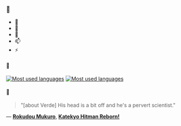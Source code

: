 ### 👋

- 🔭
- 🌱
- 💬
- 📫
- ⚡

#### 🧏

[![Most used languages](https://github-readme-stats-aynah.vercel.app/api/top-langs/?username=aynh&theme=solarized-dark&langs_count=6&layout=compact&hide_title=true)](https://github.com/anuraghazra/github-readme-stats#gh-dark-mode-only)
[![Most used languages](https://github-readme-stats-aynah.vercel.app/api/top-langs/?username=aynh&theme=solarized-light&langs_count=6&layout=compact&hide_title=true)](https://github.com/anuraghazra/github-readme-stats#gh-light-mode-only)

#### 💬

> "[about Verde] His head is a bit off and he's a pervert scientist."

&mdash; [**Rokudou Mukuro**](https://myanimelist.net/character.php?q=Rokudou%20Mukuro&cat=character), [**Katekyo Hitman Reborn!**](https://myanimelist.net/search/all?q=Katekyo%20Hitman%20Reborn!&cat=all)
